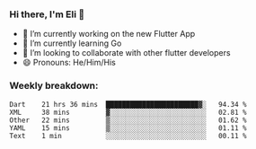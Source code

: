 ### Hi there, I'm Eli 👋
- 🔭 I’m currently working on the new Flutter App
- 🌱 I’m currently learning Go
- 🦄 I’m looking to collaborate with other flutter developers
- 😄 Pronouns: He/Him/His

### Weekly breakdown:
<!--START_SECTION:waka-->
```text
Dart    21 hrs 36 mins  ███████████████████████▓░   94.34 % 
XML     38 mins         ▓░░░░░░░░░░░░░░░░░░░░░░░░   02.81 % 
Other   22 mins         ▒░░░░░░░░░░░░░░░░░░░░░░░░   01.62 % 
YAML    15 mins         ▒░░░░░░░░░░░░░░░░░░░░░░░░   01.11 % 
Text    1 min           ░░░░░░░░░░░░░░░░░░░░░░░░░   00.11 % 
```
<!--END_SECTION:waka-->
